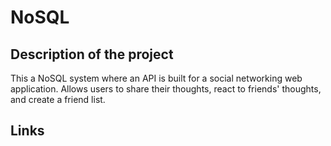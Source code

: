 # NoSQL

## Description of the project
This a NoSQL system where an API is built for a social networking web application. Allows users to share their thoughts, react to friends' thoughts, and create a friend list. 

## Links
